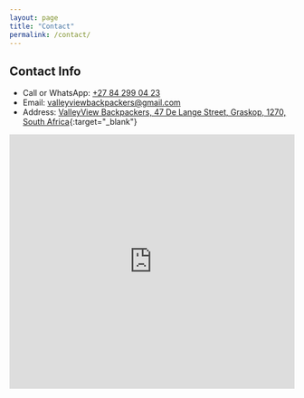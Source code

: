 ```yaml
---
layout: page
title: "Contact"
permalink: /contact/
---
```


## Contact Info
- Call or WhatsApp:     [+27 84 299 04 23](tel:+27842990423)
- Email:  [valleyviewbackpackers@gmail.com](mailto:valleyviewbackpackers@gmail.com)
- Address: [ValleyView Backpackers, 47 De Lange Street, Graskop, 1270, South Africa](https://goo.gl/maps/wsZu4PeHJdnirQN58){:target="_blank"}

<iframe src="https://www.google.com/maps/embed?pb=!1m14!1m8!1m3!1d14471.83184399443!2d30.834439!3d-24.933502!3m2!1i1024!2i768!4f13.1!3m3!1m2!1s0x0%3A0xfc69ce63780ca197!2sValley%20View%20Backpackers%20Graskop!5e0!3m2!1sen!2sza!4v1630939541335!5m2!1sen!2sza" width="100%" height="450" style="border:0;" allowfullscreen="" loading="lazy"></iframe>
